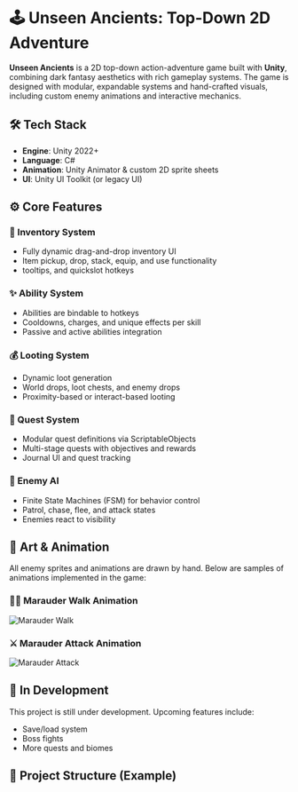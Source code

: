 # 🕹️ Unseen Ancients: Top-Down 2D Adventure

**Unseen Ancients** is a 2D top-down action-adventure game built with **Unity**, combining dark fantasy aesthetics with rich gameplay systems. The game is designed with modular, expandable systems and hand-crafted visuals, including custom enemy animations and interactive mechanics.

## 🛠️ Tech Stack

- **Engine**: Unity 2022+
- **Language**: C#
- **Animation**: Unity Animator & custom 2D sprite sheets
- **UI**: Unity UI Toolkit (or legacy UI)

## ⚙️ Core Features

### 🎒 Inventory System
- Fully dynamic drag-and-drop inventory UI
- Item pickup, drop, stack, equip, and use functionality
- tooltips, and quickslot hotkeys

### ✨ Ability System
- Abilities are bindable to hotkeys
- Cooldowns, charges, and unique effects per skill
- Passive and active abilities integration

### 💰 Looting System
- Dynamic loot generation
- World drops, loot chests, and enemy drops
- Proximity-based or interact-based looting

### 📜 Quest System
- Modular quest definitions via ScriptableObjects
- Multi-stage quests with objectives and rewards
- Journal UI and quest tracking

### 🤖 Enemy AI
- Finite State Machines (FSM) for behavior control
- Patrol, chase, flee, and attack states
- Enemies react to visibility

## 🎨 Art & Animation

All enemy sprites and animations are drawn by hand. Below are samples of animations implemented in the game:

### 🧟‍♂️ Marauder Walk Animation

![Marauder Walk](media/marauder_walk.gif)

### ⚔️ Marauder Attack Animation

![Marauder Attack](media/marauder_attack.gif)


## 🚧 In Development

This project is still under development. Upcoming features include:
- Save/load system
- Boss fights
- More quests and biomes

## 📁 Project Structure (Example)
